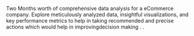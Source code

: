 Two Months worth of comprehensive data analysis for a eCommerce company. Explore meticulously analyzed data, insightful visualizations, and key performance metrics to help in taking recommended and precise actions which would help in improvingdecision making .
.
